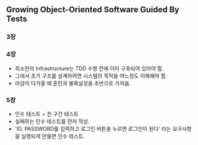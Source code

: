 ## Growing Object-Oriented Software Guided By Tests

### 3장

### 4장
- 최소한의 Infrastructure는 TDD 수행 전에 이미 구축되어 있어야 함.
- 그래서 초기 구조를 설계하려면 시스템의 목적을 어느정도 이해해야 함.
- 마감이 다가올 때 혼란과 불확실성을 초반으로 가져옴.

### 5장
- 인수 테스트 = 전 구간 테스트
- 실패하는 인수 테스트를 먼저 작성.
- 'ID, PASSWORD를 입력하고 로그인 버튼을 누르면 로그인이 된다' 라는 요구사항을 실행되게 만들면 인수 테스트.